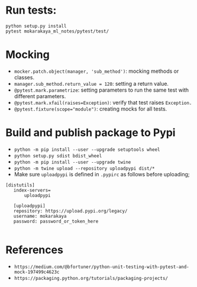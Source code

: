 # Run tests:

```
python setup.py install
pytest mokarakaya_ml_notes/pytest/test/

```

# Mocking
- `mocker.patch.object(manager, 'sub_method')`: mocking methods or classes.
- `manager.sub_method.return_value = 120`: setting a return value.
- `@pytest.mark.parametrize`: setting parameters to run the same test with different parameters.
- `@pytest.mark.xfail(raises=Exception)`: verify that test raises `Exception.`
- `@pytest.fixture(scope="module")`: creating mocks for all tests.

# Build and publish package to Pypi

- `python -m pip install --user --upgrade setuptools wheel`
- `python setup.py sdist bdist_wheel`
- `python -m pip install --user --upgrade twine`
- `python -m twine upload --repository uploadpypi dist/*`
- Make sure `uploadpypi` is defined in `.pypirc` as follows before uploading;

```
[distutils]
   index-servers=
       uploadpypi

   [uploadpypi]
   repository: https://upload.pypi.org/legacy/
   username: mokarakaya
   password: password_or_token_here


```

# References
- `https://medium.com/@bfortuner/python-unit-testing-with-pytest-and-mock-197499c4623c`
- `https://packaging.python.org/tutorials/packaging-projects/`
